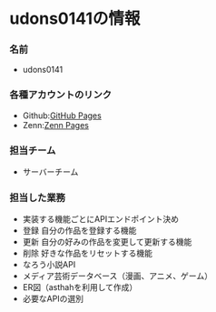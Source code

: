 # udons0141の情報
### 名前
- udons0141
### 各種アカウントのリンク
- Github:[GitHub Pages](https://github.com/udons0141)
- Zenn:[Zenn Pages](https://zenn.dev/udons)
### 担当チーム
- サーバーチーム
### 担当した業務
- 実装する機能ごとにAPIエンドポイント決め
- 登録 自分の作品を登録する機能
- 更新 自分の好みの作品を変更して更新する機能　　
- 削除 好きな作品をリセットする機能
- なろう小説API
- メディア芸術データベース（漫画、アニメ、ゲーム）
- ER図（asthahを利用して作成）
- 必要なAPIの選別